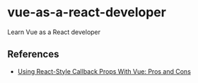 # vue-as-a-react-developer
Learn Vue as a React developer

## References

* [Using React-Style Callback Props With Vue: Pros and Cons](https://vuejsdevelopers.com/2018/07/30/callback-props-vs-emitting-events/?jsdojo_id=fb_cbp)
